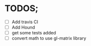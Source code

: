 # TODOS;

- [ ] Add travis CI
- [ ] Add Hound
- [ ] get some tests added
- [ ] convert math to use gl-matrix library